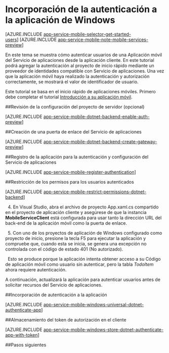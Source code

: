 <properties
	pageTitle="Incorporación de autenticación a su aplicación universal de Windows Runtime 8.1 | Aplicaciones móviles de Azure"
	description="Obtenga información acerca de cómo usar las Aplicaciones móviles del Servicio de aplicaciones de Azure para autenticar a los usuarios de su aplicación de Windows en una variedad de proveedores de identidades, incluidos Google, Facebook, Twitter y Microsoft."
	services="app-service\mobile"
	documentationCenter="windows"
	authors="mattchenderson" 
	manager="dwrede"
	editor=""/>

<tags
	ms.service="app-service"
	ms.workload="mobile"
	ms.tgt_pltfrm="mobile-windows"
	ms.devlang="dotnet"
	ms.topic="article"
	ms.date="08/14/2015"
	ms.author="glenga"/>

# Incorporación de la autenticación a la aplicación de Windows

[AZURE.INCLUDE [app-service-mobile-selector-get-started-users](../../includes/app-service-mobile-selector-get-started-users.md)]&nbsp;[AZURE.INCLUDE [app-service-mobile-note-mobile-services-preview](../../includes/app-service-mobile-note-mobile-services-preview.md)]

En este tema se muestra cómo autenticar usuarios de una Aplicación móvil del Servicio de aplicaciones desde la aplicación cliente. En este tutorial podrá agregar la autenticación al proyecto de inicio rápido mediante un proveedor de identidades compatible con Servicio de aplicaciones. Una vez que la aplicación móvil haya realizado la autenticación y autorización correctamente, se mostrará el valor de identificador de usuario.

Este tutorial se basa en el inicio rápido de aplicaciones móviles. Primero debe completar el tutorial [Introducción a su aplicación móvil].

##<a name="review"></a>Revisión de la configuración del proyecto de servidor (opcional)

[AZURE.INCLUDE [app-service-mobile-dotnet-backend-enable-auth-preview](../../includes/app-service-mobile-dotnet-backend-enable-auth-preview.md)]

##<a name="create-gateway"></a>Creación de una puerta de enlace del Servicio de aplicaciones

[AZURE.INCLUDE [app-service-mobile-dotnet-backend-create-gateway-preview](../../includes/app-service-mobile-dotnet-backend-create-gateway-preview.md)]

##<a name="register"></a>Registro de la aplicación para la autenticación y configuración del Servicio de aplicaciones

[AZURE.INCLUDE [app-service-mobile-register-authentication](../../includes/app-service-mobile-register-authentication.md)]

##<a name="permissions"></a>Restricción de los permisos para los usuarios autenticados

[AZURE.INCLUDE [app-service-mobile-restrict-permissions-dotnet-backend](../../includes/app-service-mobile-restrict-permissions-dotnet-backend.md)]

&nbsp;&nbsp;4. En Visual Studio, abra el archivo de proyecto App.xaml.cs compartido en el proyecto de aplicación cliente y asegúrese de que la instancia **MobileServiceClient** está configurada para usar tanto la dirección URL del back-end de la aplicación móvil como la puerta de enlace.

&nbsp;&nbsp;5. Con uno de los proyectos de aplicación de Windows configurado como proyecto de inicio, presione la tecla F5 para ejecutar la aplicación y compruebe que, cuando esta se inicia, se genera una excepción no controlada con el código de estado 401 (No autorizado).

&nbsp;&nbsp;Esto se produce porque la aplicación intenta obtener acceso a su Código de aplicación móvil como usuario sin autenticar, pero la tabla *TodoItem* ahora requiere autenticación.

A continuación, actualizará la aplicación para autenticar usuarios antes de solicitar recursos del Servicio de aplicaciones.

##<a name="add-authentication"></a>Incorporación de autenticación a la aplicación

[AZURE.INCLUDE [app-service-mobile-windows-universal-dotnet-authenticate-app](../../includes/app-service-mobile-windows-universal-dotnet-authenticate-app.md)]


##<a name="tokens"></a>Almacenamiento del token de autorización en el cliente

[AZURE.INCLUDE [app-service-mobile-windows-store-dotnet-authenticate-app-with-token](../../includes/app-service-mobile-windows-store-dotnet-authenticate-app-with-token.md)]

##Pasos siguientes


<!-- URLs. -->
[Introducción a su aplicación móvil]: app-service-mobile-dotnet-backend-windows-store-dotnet-get-started-preview.md
 

<!---HONumber=August15_HO8-->